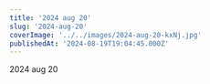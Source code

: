 ```yaml
---
title: '2024 aug 20'
slug: '2024-aug-20'
coverImage: '../../images/2024-aug-20-kxNj.jpg'
publishedAt: '2024-08-19T19:04:45.000Z'
---
```


2024 aug 20